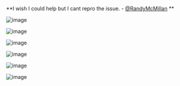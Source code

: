 **I wish I could help but I cant repro the issue. - [@RandyMcMillan](https://twitter.com/#!/RandyMcMillan)
**


![image](https://github.com/RandyMcMillan/iOS-Cordova-Facebook-Template/raw/2ab316307d6e463b17d96e929b3aa03cc008f414/Screenshot%202012.04.25%2003.33.24.png)

![image](https://github.com/RandyMcMillan/iOS-Cordova-Facebook-Template/raw/2ab316307d6e463b17d96e929b3aa03cc008f414/Screenshot%202012.04.25%2003.33.35.png)

![image](https://github.com/RandyMcMillan/iOS-Cordova-Facebook-Template/raw/2ab316307d6e463b17d96e929b3aa03cc008f414/Screenshot%202012.04.25%2003.33.41.png)

![image](https://github.com/RandyMcMillan/iOS-Cordova-Facebook-Template/raw/2ab316307d6e463b17d96e929b3aa03cc008f414/Screenshot%202012.04.25%2003.33.49.png)

![image](https://github.com/RandyMcMillan/iOS-Cordova-Facebook-Template/raw/2ab316307d6e463b17d96e929b3aa03cc008f414/Screenshot%202012.04.25%2003.33.59.png)

![image](https://github.com/RandyMcMillan/iOS-Cordova-Facebook-Template/raw/2ab316307d6e463b17d96e929b3aa03cc008f414/Screenshot%202012.04.25%2003.34.06.png)


